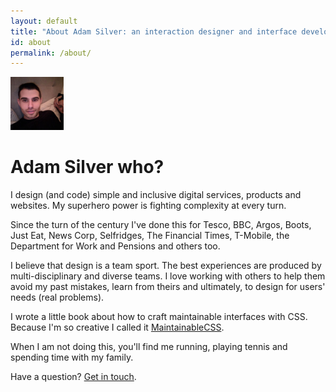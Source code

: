 ```yaml
---
layout: default
title: "About Adam Silver: an interaction designer and interface developer from London in the UK"
id: about
permalink: /about/
---
```


<div class="face">
  	<img src="/assets/img/adam3.jpg" alt="Adam Photo" width="85" height="85">
</div>

# Adam Silver who?

I design (and code) simple and inclusive digital services, products and websites. My superhero power is fighting complexity at every turn.

Since the turn of the century I've done this for Tesco, BBC, Argos, Boots, Just Eat, News Corp, Selfridges, The Financial Times, T-Mobile, the Department for Work and Pensions and others too.

I believe that design is a team sport. The best experiences are produced by multi-disciplinary and diverse teams. I love working with others to help them avoid my past mistakes, learn from theirs and ultimately, to design for users' needs (real problems).

I wrote a little book about how to craft maintainable interfaces with CSS. Because I'm so creative I called it [MaintainableCSS](http://maintainablecss.com).

When I am not doing this, you'll find me running, playing tennis and spending time with my family.

Have a question? [Get in touch](mailto:adam@adamsilver.io).